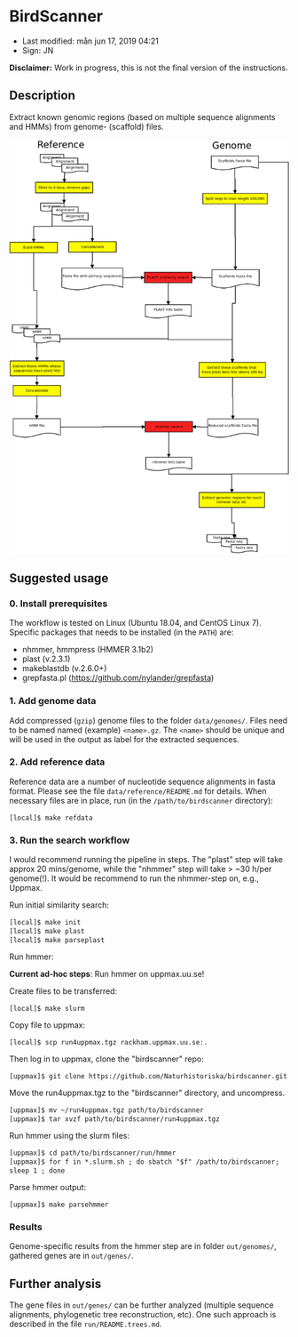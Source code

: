 # BirdScanner

- Last modified: mån jun 17, 2019  04:21
- Sign: JN

**Disclaimer:** Work in progress, this is not the final version of the instructions.

## Description

Extract known genomic regions (based on multiple sequence alignments and HMMs) from genome- (scaffold) files.

![Workflow](doc/workflow/Diagram1.png)

## Suggested usage

### 0. Install prerequisites

The workflow is tested on Linux (Ubuntu 18.04, and CentOS Linux 7).
Specific packages that needs to be installed (in the `PATH`) are:
- nhmmer, hmmpress (HMMER 3.1b2)
- plast (v.2.3.1)
- makeblastdb (v.2.6.0+)
- grepfasta.pl (https://github.com/nylander/grepfasta)

### 1. Add genome data

Add compressed (`gzip`) genome files to the folder `data/genomes/`.
Files need to be named named (example) `<name>.gz`. The `<name>` should
be unique and will be used in the output as label for the extracted
sequences.

### 2. Add reference data

Reference data are a number of nucleotide sequence alignments in fasta format.
Please see the file `data/reference/README.md` for details.
When necessary files are in place, run (in the `/path/to/birdscanner` directory):

    [local]$ make refdata

### 3. Run the search workflow

I would recommend running the pipeline in steps. The "plast" step will
take approx 20 mins/genome, while the "nhmmer" step will take > ~30 h/per genome(!).
It would be recommend to run the nhmmer-step on, e.g., Uppmax.

Run initial similarity search:

    [local]$ make init
    [local]$ make plast
    [local]$ make parseplast

Run hmmer:

**Current ad-hoc steps**: Run hmmer on uppmax.uu.se!

Create files to be transferred:

    [local]$ make slurm

Copy file to uppmax:

    [local]$ scp run4uppmax.tgz rackham.uppmax.uu.se:.

Then log in to uppmax, clone the "birdscanner" repo:

    [uppmax]$ git clone https://github.com/Naturhistoriska/birdscanner.git

Move the run4uppmax.tgz to the "birdscanner" directory, and uncompress.

    [uppmax]$ mv ~/run4uppmax.tgz path/to/birdscanner
    [uppmax]$ tar xvzf path/to/birdscanner/run4uppmax.tgz

Run hmmer using the slurm files:

    [uppmax]$ cd path/to/birdscanner/run/hmmer
    [uppmax]$ for f in *.slurm.sh ; do sbatch "$f" /path/to/birdscanner; sleep 1 ; done

Parse hmmer output:

    [uppmax]$ make parsehmmer

### Results

Genome-specific results from the hmmer step are in folder `out/genomes/`,
gathered genes are in `out/genes/`.

## Further analysis

The gene files in `out/genes/` can be further analyzed (multiple sequence alignments,
phylogenetic tree reconstruction, etc). One such approach is described in the file
`run/README.trees.md`.
